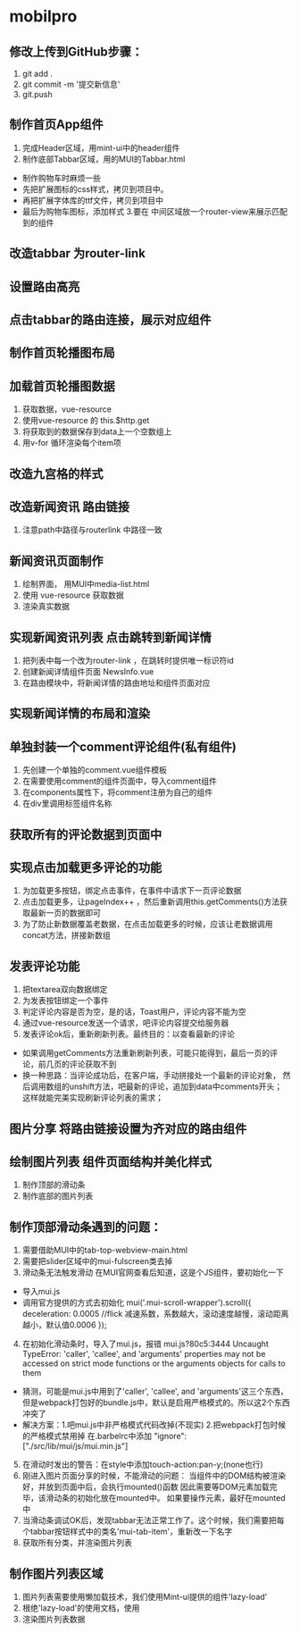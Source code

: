 # mobilpro
## 修改上传到GitHub步骤：
1. git add .
2. git commit -m '提交新信息'
3. git.push

## 制作首页App组件
1. 完成Header区域，用mint-ui中的header组件
2. 制作底部Tabbar区域，用的MUI的Tabbar.html
+ 制作购物车时麻烦一些
+ 先把扩展图标的css样式，拷贝到项目中。
+ 再把扩展字体库的ttf文件，拷贝到项目中
+ 最后为购物车图标，添加样式
3.要在 中间区域放一个router-view来展示匹配到的组件
## 改造tabbar 为router-link
## 设置路由高亮
## 点击tabbar的路由连接，展示对应组件
## 制作首页轮播图布局
## 加载首页轮播图数据
1. 获取数据，vue-resource
2. 使用vue-resource 的 this.$http.get
3. 将获取到的数据保存到data上一个空数组上
4. 用v-for 循环渲染每个item项

## 改造九宫格的样式

## 改造新闻资讯 路由链接
1. 注意path中路径与routerlink 中路径一致

## 新闻资讯页面制作
1. 绘制界面， 用MUI中media-list.html
2. 使用 vue-resource 获取数据
3. 渲染真实数据

## 实现新闻资讯列表 点击跳转到新闻详情 
1. 把列表中每一个改为router-link ，在跳转时提供唯一标识符id
2. 创建新闻详情组件页面 NewsInfo.vue
3. 在路由模块中，将新闻详情的路由地址和组件页面对应

## 实现新闻详情的布局和渲染

## 单独封装一个comment评论组件(私有组件)
1. 先创建一个单独的comment.vue组件模板
2. 在需要使用comment的组件页面中，导入comment组件
3. 在components属性下，将comment注册为自己的组件
4. 在div里调用标签组件名称

## 获取所有的评论数据到页面中

## 实现点击加载更多评论的功能
1. 为加载更多按钮，绑定点击事件，在事件中请求下一页评论数据
2. 点击加载更多，让pageIndex++ ，然后重新调用this.getComments()方法获取最新一页的数据即可
3. 为了防止新数据覆盖老数据，在点击加载更多的时候，应该让老数据调用
concat方法，拼接新数组

## 发表评论功能
1. 把textarea双向数据绑定
2. 为发表按钮绑定一个事件
3. 判定评论内容是否为空，是的话，Toast用户，评论内容不能为空
4. 通过vue-resource发送一个请求，吧评论内容提交给服务器
5. 发表评论ok后，重新刷新列表。最终目的：以查看最新的评论 
+ 如果调用getComments方法重新刷新列表，可能只能得到，最后一页的评论，前几页的评论获取不到
+ 换一种思路：当评论成功后，在客户端，手动拼接处一个最新的评论对象，
然后调用数组的unshift方法，吧最新的评论，追加到data中comments开头；
这样就能完美实现刷新评论列表的需求；
## 图片分享 将路由链接设置为齐对应的路由组件

## 绘制图片列表 组件页面结构并美化样式
1. 制作顶部的滑动条
2. 制作底部的图片列表

## 制作顶部滑动条遇到的问题：
1. 需要借助MUI中的tab-top-webview-main.html
2. 需要把slider区域中的mui-fulscreen类去掉
3. 滑动条无法触发滑动
在MUI官网查看后知道，这是个JS组件，要初始化一下
+ 导入mui.js
+ 调用官方提供的方式去初始化 
mui('.mui-scroll-wrapper').scroll({
	deceleration: 0.0005 //flick 减速系数，系数越大，滚动速度越慢，滚动距离越小，默认值0.0006
});
4. 在初始化滑动条时，导入了mui.js，报错
mui.js?80c5:3444 Uncaught TypeError: 'caller', 'callee', and 'arguments' properties may not be accessed on strict mode functions or the arguments objects for calls to them
+ 猜测，可能是mui.js中用到了'caller', 'callee', and 'arguments'这三个东西，但是webpack打包好的bundle.js中，默认是启用严格模式的。所以这2个东西冲突了
+ 解决方案：1.吧mui.js中非严格模式代码改掉(不现实)
2.把webpack打包时候的严格模式禁用掉
在.barbelrc中添加 "ignore": ["./src/lib/mui/js/mui.min.js"]
5. 在滑动时发出的警告：在style中添加touch-action:pan-y;(none也行)
6. 刚进入图片页面分享的时候，不能滑动的问题：
当组件中的DOM结构被渲染好，并放到页面中后，会执行mounted()函数
因此需要等DOM元素加载完毕，该滑动条的初始化放在mounted中。
如果要操作元素，最好在mounted中
7. 当滑动条调试OK后，发现tabbar无法正常工作了。这个时候，我们需要把每个tabbar按钮样式中的类名'mui-tab-item'，重新改一下名字
8. 获取所有分类，并渲染图片列表

## 制作图片列表区域
1. 图片列表需要使用懒加载技术，我们使用Mint-ui提供的组件'lazy-load'
2. 根绝'lazy-load'的使用文档，使用
3. 渲染图片列表数据